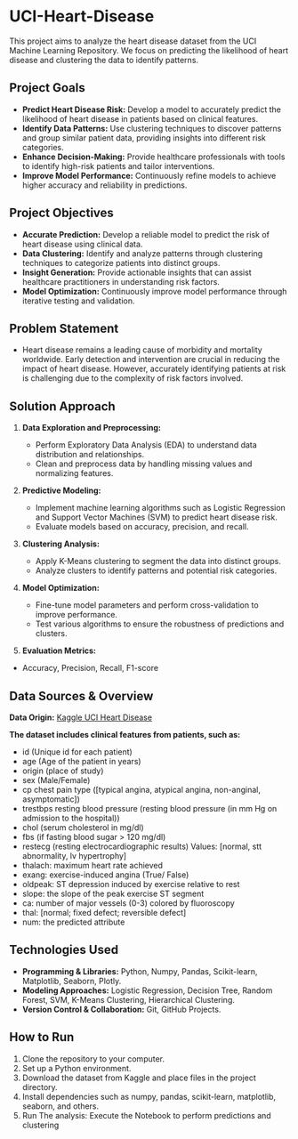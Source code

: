 # UCI-Heart-Disease

This project aims to analyze the heart disease dataset from the UCI Machine Learning Repository. We focus on predicting the likelihood of heart disease and clustering the data to identify patterns.

## Project Goals

- **Predict Heart Disease Risk:** Develop a model to accurately predict the likelihood of heart disease in patients based on clinical features.
- **Identify Data Patterns:** Use clustering techniques to discover patterns and group similar patient data, providing insights into different risk categories.
- **Enhance Decision-Making:** Provide healthcare professionals with tools to identify high-risk patients and tailor interventions.
- **Improve Model Performance:** Continuously refine models to achieve higher accuracy and reliability in predictions.

## Project Objectives

- **Accurate Prediction:** Develop a reliable model to predict the risk of heart disease using clinical data.
- **Data Clustering:** Identify and analyze patterns through clustering techniques to categorize patients into distinct groups.
- **Insight Generation:** Provide actionable insights that can assist healthcare practitioners in understanding risk factors.
- **Model Optimization:** Continuously improve model performance through iterative testing and validation.

## Problem Statement

- Heart disease remains a leading cause of morbidity and mortality worldwide. Early detection and intervention are crucial in reducing the impact of heart disease. However, accurately identifying patients at risk is          challenging due to the complexity of risk factors involved.

## Solution Approach

1. **Data Exploration and Preprocessing:**
   - Perform Exploratory Data Analysis (EDA) to understand data distribution and relationships.
   - Clean and preprocess data by handling missing values and normalizing features.

2. **Predictive Modeling:**
   - Implement machine learning algorithms such as Logistic Regression and Support Vector Machines (SVM) to predict heart disease risk.
   - Evaluate models based on accuracy, precision, and recall.

3. **Clustering Analysis:**
   - Apply K-Means clustering to segment the data into distinct groups.
   - Analyze clusters to identify patterns and potential risk categories.

4. **Model Optimization:**
   - Fine-tune model parameters and perform cross-validation to improve performance.
   - Test various algorithms to ensure the robustness of predictions and clusters.

5. **Evaluation Metrics:**
  - Accuracy, Precision, Recall, F1-score 
  
## Data Sources & Overview

**Data Origin:** [Kaggle UCI Heart Disease](https://www.kaggle.com/datasets/redwankarimsony/heart-disease-data/data)

**The dataset includes clinical features from patients, such as:**
  - id (Unique id for each patient)
  - age (Age of the patient in years)
  - origin (place of study)
  - sex (Male/Female)
  - cp chest pain type ([typical angina, atypical angina, non-anginal, asymptomatic])
  - trestbps resting blood pressure (resting blood pressure (in mm Hg on admission to the hospital))
  - chol (serum cholesterol in mg/dl)
  - fbs (if fasting blood sugar > 120 mg/dl)
  - restecg (resting electrocardiographic results) Values: [normal, stt abnormality, lv hypertrophy]
  - thalach: maximum heart rate achieved
  - exang: exercise-induced angina (True/ False)
  - oldpeak: ST depression induced by exercise relative to rest
  - slope: the slope of the peak exercise ST segment
  - ca: number of major vessels (0-3) colored by fluoroscopy
  - thal: [normal; fixed defect; reversible defect]
  - num: the predicted attribute

## Technologies Used

- **Programming & Libraries:** Python, Numpy, Pandas, Scikit-learn, Matplotlib, Seaborn, Plotly.
- **Modeling Approaches:** Logistic Regression, Decision Tree, Random Forest, SVM, K-Means Clustering, Hierarchical Clustering.
- **Version Control & Collaboration:** Git, GitHub Projects.
  
## How to Run

1. Clone the repository to your computer.
2. Set up a Python environment.
3. Download the dataset from Kaggle and place files in the project directory.
4. Install dependencies such as numpy, pandas, scikit-learn, matplotlib, seaborn, and others.
5. Run The analysis: Execute the Notebook to perform predictions and clustering

